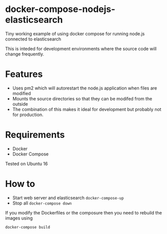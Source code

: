 # docker-compose-nodejs-elasticsearch
Tiny working example of using docker compose for running node.js connected to elasticsearch

This is inteded for development environments where the source code will change frequently.

# Features
 * Uses pm2 which will autorestart the node.js application when files are modified
 * Mounts the source directories so that they can be modifed from the outside
 * The combination of this makes it ideal for development but probably not for production.

# Requirements
 * Docker
 * Docker Compose

Tested on Ubuntu 16

# How to
 * Start web server and elasticsearch ```docker-compose-up```
 * Stop all ```docker-compose down```

If you modify the Dockerfiles or the composure then you need to rebuild the images using
```
docker-compose build
```
